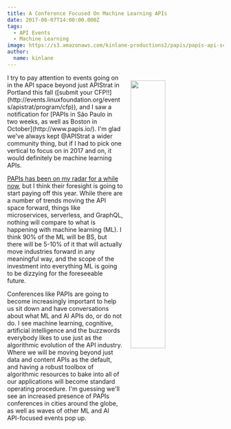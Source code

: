 ```yaml
---
title: A Conference Focused On Machine Learning APIs
date: 2017-06-07T14:00:00.000Z
tags:
  - API Events
  - Machine Learning
image: https://s3.amazonaws.com/kinlane-productions2/papis/papis-api-screenshot.png
author:
  name: kinlane
---
```

<p><a href="http://www.papis.io/"><img src="https://s3.amazonaws.com/kinlane-productions2/papis/papis-api-screenshot.png" align="right" width="40%" style="padding: 15px;" /></a></p>I try to pay attention to events going on in the API space beyond just APIStrat in Portland this fall ([submit your CFP!!](http://events.linuxfoundation.org/events/apistrat/program/cfp)), and I saw a notification for [PAPIs in São Paulo in two weeks, as well as Boston in October](http://www.papis.io/). I'm glad we've always kept @APIStrat a wider community thing, but if I had to pick one vertical to focus on in 2017 and on, it would definitely be machine learning APIs.

[PAPIs has been on my radar for a while now](http://www.papis.io/), but I think their foresight is going to start paying off this year. While there are a number of trends moving the API space forward, things like microservices, serverless, and GraphQL, nothing will compare to what is happening with machine learning (ML). I think 90% of the ML will be BS, but there will be 5-10% of it that will actually move industries forward in any meaningful way, and the scope of the investment into everything ML is going to be dizzying for the foreseeable future.

Conferences like PAPIs are going to become increasingly important to help us sit down and have conversations about what ML and AI APIs do, or do not do. I see machine learning, cognitive, artificial intelligence and the buzzwords everybody likes to use just as the algorithmic evolution of the API industry. Where we will be moving beyond just data and content APIs as the default, and having a robust toolbox of algorithmic resources to bake into all of our applications will become standard operating procedure. I'm guessing we'll see an increased presence of PAPIs conferences in cities around the globe, as well as waves of other ML and AI API-focused events pop up.